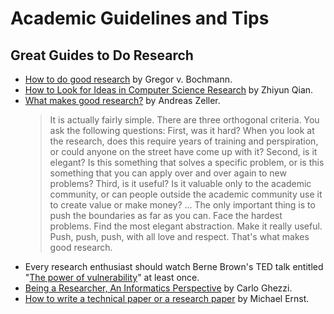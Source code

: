 # Academic Guidelines and Tips
## Great Guides to Do Research
+ [How to do good research](https://www.site.uottawa.ca/~bochmann/Projects/how-to-do-good-research/index.html) by Gregor v. Bochmann.
+ [How to Look for Ideas in Computer Science Research](https://medium.com/digital-diplomacy/how-to-look-for-ideas-in-computer-science-research-7a3fa6f4696f) by Zhiyun Qian.
+ [What makes good research?](https://andreas-zeller.info/2012/10/16/what-makes-good-research.html) by Andreas Zeller.
  > It is actually fairly simple. There are three orthogonal criteria. You ask the following questions: First, was it hard? When you look at the research, does this require years of training and perspiration, or could anyone on the street have come up with it? Second, is it elegant? Is this something that solves a specific problem, or is this something that you can apply over and over again to new problems? Third, is it useful? Is it valuable only to the academic community, or can people outside the academic community use it to create value or make money? ... 
  > The only important thing is to push the boundaries as far as you can. Face the hardest problems. Find the most elegant abstraction. Make it really useful. Push, push, push, with all love and respect. That's what makes good research.
+ Every research enthusiast should watch Berne Brown's TED talk entitled "[The power of vulnerability](https://www.ted.com/talks/brene_brown_the_power_of_vulnerability)" at least once.
+ [Being a Researcher, An Informatics Perspective](https://link.springer.com/book/10.1007/978-3-030-45157-8) by Carlo Ghezzi.
+ [How to write a technical paper or a research paper](https://homes.cs.washington.edu/~mernst/advice/write-technical-paper.html) by Michael Ernst. 
